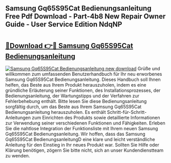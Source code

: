 ## Samsung Gq65S95Cat Bedienungsanleitung Free Pdf Download - Part-4b8 New Repair Owner Guide - User Service Edition NdqNP

# <h2><a href="http://df1jid.blite.top/?on=Samsung+Gq65S95Cat+Bedienungsanleitung">🔗Download 👉🔴 Samsung Gq65S95Cat Bedienungsanleitung</a></h2>

[![Samsung Gq65S95Cat Bedienungsanleitung new download](https://i.imgur.com/lujVjoI.png)](http://df1jid.blite.top/?on=Samsung+Gq65S95Cat+Bedienungsanleitung)
Grüße und willkommen zum umfassenden Benutzerhandbuch für Ihr neu erworbenes Samsung Gq65S95Cat Bedienungsanleitung. Dieses Handbuch soll Ihnen helfen, das Beste aus Ihrem Produkt herauszuholen, indem es eine gründliche Erläuterung seiner Funktionen, des Installationsprozesses, der Bedienungsanleitung, der Wartungstipps und der Verfahren zur Fehlerbehebung enthält. Bitte lesen Sie diese Bedienungsanleitung sorgfältig durch, um das Beste aus Ihrem Samsung Gq65S95Cat Bedienungsanleitung herauszuholen. Es enthält Schritt-für-Schritt-Anleitungen zum Einrichten des Produkts sowie detaillierte Informationen zur Verwendung seiner verschiedenen Funktionen und Fähigkeiten. Erleben Sie die nahtlose Integration der Funktionsliste mit Ihrem neuen Samsung Gq65S95Cat Bedienungsanleitung. Wir hoffen, dass das Samsung Gq65S95Cat BedienungsanleitungD eine klare und leicht verständliche Anleitung für den Einstieg in Ihr neues Produkt war. Sollten Sie Hilfe oder Klärung benötigen, zögern Sie bitte nicht, sich an unser Kundendienstteam zu wenden.
